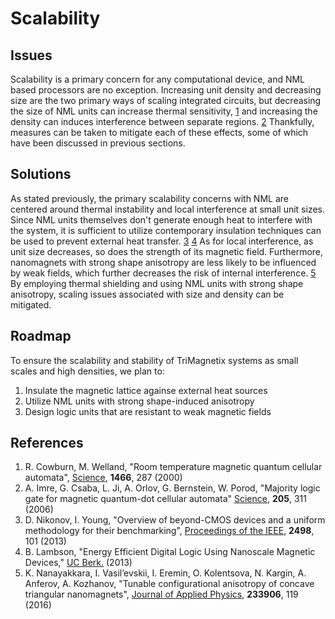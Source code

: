 # Scalability

## Issues

Scalability is a primary concern for any computational device, and NML based processors are no exception. Increasing unit density and decreasing size are the two primary ways of scaling integrated circuits, but decreasing the size of NML units can increase thermal sensitivity, [1][1] and increasing the density can induces interference between separate regions. [2][2] Thankfully, measures can be taken to mitigate each of these effects, some of which have been discussed in previous sections.

## Solutions

As stated previously, the primary scalability concerns with NML are centered around thermal instability and local interference at small unit sizes. Since NML units themselves don't generate enough heat to interfere with the system, it is sufficient to utilize contemporary insulation techniques can be used to prevent external heat transfer. [3][3] [4][4] As for local interference, as unit size decreases, so does the strength of its magnetic field. Furthermore, nanomagnets with strong shape anisotropy are less likely to be influenced by weak fields, which further decreases the risk of internal interference. [5][5] By employing thermal shielding and using NML units with strong shape anisotropy, scaling issues associated with size and density can be mitigated.

## Roadmap

To ensure the scalability and stability of TriMagnetix systems as small scales and high densities, we plan to:

1. Insulate the magnetic lattice againse external heat sources
2. Utilize NML units with strong shape-induced anisotropy
3. Design logic units that are resistant to weak magnetic fields

## References

1. R. Cowburn, M. Welland, "Room temperature magnetic quantum cellular automata", [Science][1], **1466**, 287 (2000)
2. A. Imre, G. Csaba, L. Ji, A. Orlov, G. Bernstein, W. Porod, "Majority logic gate for magnetic quantum-dot cellular automata" [Science][2], **205**, 311 (2006)
3. D. Nikonov, I. Young, "Overview of beyond-CMOS devices and a uniform methodology for their benchmarking", [Proceedings of the IEEE][3], **2498**, 101 (2013)
4. B. Lambson, "Energy Efficient Digital Logic Using Nanoscale Magnetic Devices," [UC Berk.][4] (2013)
5. K. Nanayakkara, I. Vasil’evskii, I. Eremin, O. Kolentsova, N. Kargin, A. Anferov, A. Kozhanov, "Tunable configurational anisotropy of concave triangular nanomagnets", [Journal of Applied Physics][5], **233906**, 119 (2016)

[1]: quantum-cellular-automata.pdf
[2]: majority-logic-for-qca.pdf
[3]: beyond-cmos-benchmarking.pdf
[4]: energy-efficient-digital-logic.pdf
[5]: tunable-concave-triangles.pdf
